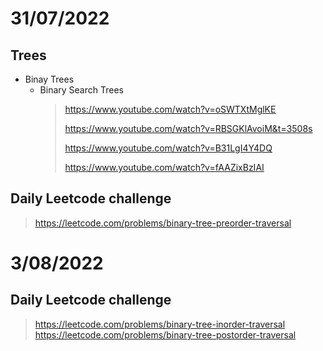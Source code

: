 # 31/07/2022
  ## Trees 
   - Binay Trees
     - Binary Search Trees
        > https://www.youtube.com/watch?v=oSWTXtMglKE
        > 
        > https://www.youtube.com/watch?v=RBSGKlAvoiM&t=3508s
        > 
        > https://www.youtube.com/watch?v=B31LgI4Y4DQ
        > 
        > https://www.youtube.com/watch?v=fAAZixBzIAI
  ## Daily Leetcode challenge
  > https://leetcode.com/problems/binary-tree-preorder-traversal


# 3/08/2022
   ## Daily Leetcode challenge
   > https://leetcode.com/problems/binary-tree-inorder-traversal
   > https://leetcode.com/problems/binary-tree-postorder-traversal
